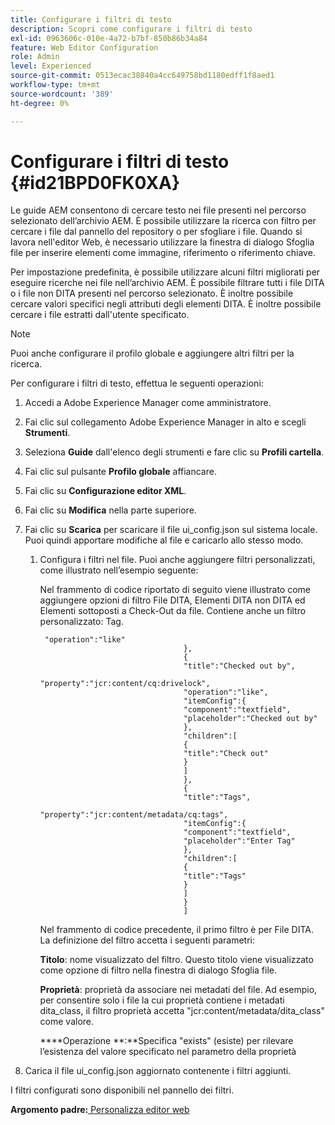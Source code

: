 ```yaml
---
title: Configurare i filtri di testo
description: Scopri come configurare i filtri di testo
exl-id: 0963606c-010e-4a72-b7bf-850b86b34a84
feature: Web Editor Configuration
role: Admin
level: Experienced
source-git-commit: 0513ecac38840a4cc649758bd1180edff1f8aed1
workflow-type: tm+mt
source-wordcount: '389'
ht-degree: 0%

---
```


# Configurare i filtri di testo {#id21BPD0FK0XA}

Le guide AEM consentono di cercare testo nei file presenti nel percorso selezionato dell’archivio AEM. È possibile utilizzare la ricerca con filtro per cercare i file dal pannello del repository o per sfogliare i file. Quando si lavora nell&#39;editor Web, è necessario utilizzare la finestra di dialogo Sfoglia file per inserire elementi come immagine, riferimento o riferimento chiave.

Per impostazione predefinita, è possibile utilizzare alcuni filtri migliorati per eseguire ricerche nei file nell’archivio AEM. È possibile filtrare tutti i file DITA o i file non DITA presenti nel percorso selezionato. È inoltre possibile cercare valori specifici negli attributi degli elementi DITA. È inoltre possibile cercare i file estratti dall&#39;utente specificato.

>[!NOTE]
>
> Puoi anche configurare il profilo globale e aggiungere altri filtri per la ricerca.

Per configurare i filtri di testo, effettua le seguenti operazioni:

1. Accedi a Adobe Experience Manager come amministratore.
1. Fai clic sul collegamento Adobe Experience Manager in alto e scegli **Strumenti**.
1. Seleziona **Guide** dall&#39;elenco degli strumenti e fare clic su **Profili cartella**.
1. Fai clic sul pulsante **Profilo globale** affiancare.
1. Fai clic su **Configurazione editor XML**.
1. Fai clic su **Modifica** nella parte superiore.
1. Fai clic su **Scarica** per scaricare il file ui\_config.json sul sistema locale. Puoi quindi apportare modifiche al file e caricarlo allo stesso modo.
   1. Configura i filtri nel file. Puoi anche aggiungere filtri personalizzati, come illustrato nell’esempio seguente:

      Nel frammento di codice riportato di seguito viene illustrato come aggiungere opzioni di filtro File DITA, Elementi DITA non DITA ed Elementi sottoposti a Check-Out da file. Contiene anche un filtro personalizzato: Tag.

      ```
       "operation":"like"
                                      },
                                      {
                                      "title":"Checked out by",
                                      "property":"jcr:content/cq:drivelock",
                                      "operation":"like",
                                      "itemConfig":{
                                      "component":"textfield",
                                      "placeholder":"Checked out by"
                                      },
                                      "children":[
                                      {
                                      "title":"Check out"
                                      }
                                      ]
                                      },
                                      {
                                      "title":"Tags",
                                      "property":"jcr:content/metadata/cq:tags",
                                      "itemConfig":{
                                      "component":"textfield",
                                      "placeholder":"Enter Tag"
                                      },
                                      "children":[
                                      {
                                      "title":"Tags"
                                      }
                                      ]
                                      }
                                      ]
      ```

      Nel frammento di codice precedente, il primo filtro è per File DITA. La definizione del filtro accetta i seguenti parametri:

      ****Titolo****: nome visualizzato del filtro. Questo titolo viene visualizzato come opzione di filtro nella finestra di dialogo Sfoglia file.

      ****Proprietà****: proprietà da associare nei metadati del file. Ad esempio, per consentire solo i file la cui proprietà contiene i metadati dita\_class, il filtro proprietà accetta &quot;jcr:content/metadata/dita\_class&quot; come valore.

      ****Operazione **:**Specifica &quot;exists&quot; (esiste) per rilevare l’esistenza del valore specificato nel parametro della proprietà

1. Carica il file ui\_config.json aggiornato contenente i filtri aggiunti.

I filtri configurati sono disponibili nel pannello dei filtri.

**Argomento padre:**[ Personalizza editor web](conf-web-editor.md)
